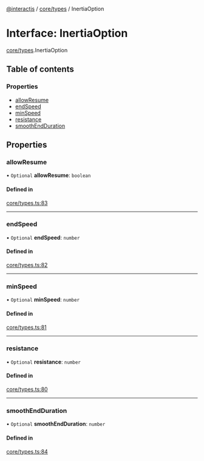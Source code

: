 [@interactjs](../README.md) / [core/types](../modules/core_types.md) / InertiaOption

# Interface: InertiaOption

[core/types](../modules/core_types.md).InertiaOption

## Table of contents

### Properties

- [allowResume](core_types.InertiaOption.md#allowresume)
- [endSpeed](core_types.InertiaOption.md#endspeed)
- [minSpeed](core_types.InertiaOption.md#minspeed)
- [resistance](core_types.InertiaOption.md#resistance)
- [smoothEndDuration](core_types.InertiaOption.md#smoothendduration)

## Properties

### allowResume

• `Optional` **allowResume**: `boolean`

#### Defined in

[core/types.ts:83](https://github.com/taye/interact.js/blob/d3d47461/packages/@interactjs/core/types.ts#L83)

___

### endSpeed

• `Optional` **endSpeed**: `number`

#### Defined in

[core/types.ts:82](https://github.com/taye/interact.js/blob/d3d47461/packages/@interactjs/core/types.ts#L82)

___

### minSpeed

• `Optional` **minSpeed**: `number`

#### Defined in

[core/types.ts:81](https://github.com/taye/interact.js/blob/d3d47461/packages/@interactjs/core/types.ts#L81)

___

### resistance

• `Optional` **resistance**: `number`

#### Defined in

[core/types.ts:80](https://github.com/taye/interact.js/blob/d3d47461/packages/@interactjs/core/types.ts#L80)

___

### smoothEndDuration

• `Optional` **smoothEndDuration**: `number`

#### Defined in

[core/types.ts:84](https://github.com/taye/interact.js/blob/d3d47461/packages/@interactjs/core/types.ts#L84)
